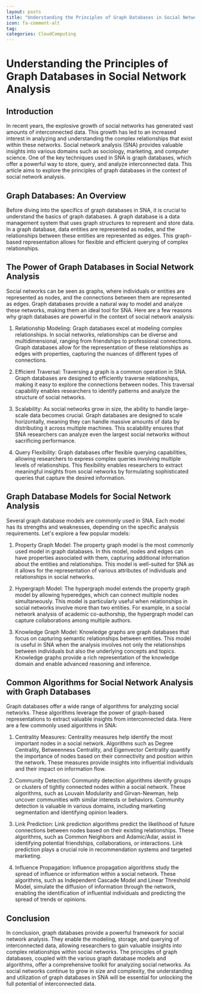 ```yaml
---
layout: posts
title: "Understanding the Principles of Graph Databases in Social Network Analysis"
icon: fa-comment-alt
tag:
categories: CloudComputing
---
```



# Understanding the Principles of Graph Databases in Social Network Analysis

## Introduction

In recent years, the explosive growth of social networks has generated vast amounts of interconnected data. This growth has led to an increased interest in analyzing and understanding the complex relationships that exist within these networks. Social network analysis (SNA) provides valuable insights into various domains such as sociology, marketing, and computer science. One of the key techniques used in SNA is graph databases, which offer a powerful way to store, query, and analyze interconnected data. This article aims to explore the principles of graph databases in the context of social network analysis.

## Graph Databases: An Overview

Before diving into the specifics of graph databases in SNA, it is crucial to understand the basics of graph databases. A graph database is a data management system that uses graph structures to represent and store data. In a graph database, data entities are represented as nodes, and the relationships between these entities are represented as edges. This graph-based representation allows for flexible and efficient querying of complex relationships.

## The Power of Graph Databases in Social Network Analysis

Social networks can be seen as graphs, where individuals or entities are represented as nodes, and the connections between them are represented as edges. Graph databases provide a natural way to model and analyze these networks, making them an ideal tool for SNA. Here are a few reasons why graph databases are powerful in the context of social network analysis:

1. Relationship Modeling: Graph databases excel at modeling complex relationships. In social networks, relationships can be diverse and multidimensional, ranging from friendships to professional connections. Graph databases allow for the representation of these relationships as edges with properties, capturing the nuances of different types of connections.

2. Efficient Traversal: Traversing a graph is a common operation in SNA. Graph databases are designed to efficiently traverse relationships, making it easy to explore the connections between nodes. This traversal capability enables researchers to identify patterns and analyze the structure of social networks.

3. Scalability: As social networks grow in size, the ability to handle large-scale data becomes crucial. Graph databases are designed to scale horizontally, meaning they can handle massive amounts of data by distributing it across multiple machines. This scalability ensures that SNA researchers can analyze even the largest social networks without sacrificing performance.

4. Query Flexibility: Graph databases offer flexible querying capabilities, allowing researchers to express complex queries involving multiple levels of relationships. This flexibility enables researchers to extract meaningful insights from social networks by formulating sophisticated queries that capture the desired information.

## Graph Database Models for Social Network Analysis

Several graph database models are commonly used in SNA. Each model has its strengths and weaknesses, depending on the specific analysis requirements. Let's explore a few popular models:

1. Property Graph Model: The property graph model is the most commonly used model in graph databases. In this model, nodes and edges can have properties associated with them, capturing additional information about the entities and relationships. This model is well-suited for SNA as it allows for the representation of various attributes of individuals and relationships in social networks.

2. Hypergraph Model: The hypergraph model extends the property graph model by allowing hyperedges, which can connect multiple nodes simultaneously. This model is particularly useful when relationships in social networks involve more than two entities. For example, in a social network analysis of academic co-authorship, the hypergraph model can capture collaborations among multiple authors.

3. Knowledge Graph Model: Knowledge graphs are graph databases that focus on capturing semantic relationships between entities. This model is useful in SNA when the analysis involves not only the relationships between individuals but also the underlying concepts and topics. Knowledge graphs provide a rich representation of the knowledge domain and enable advanced reasoning and inference.

## Common Algorithms for Social Network Analysis with Graph Databases

Graph databases offer a wide range of algorithms for analyzing social networks. These algorithms leverage the power of graph-based representations to extract valuable insights from interconnected data. Here are a few commonly used algorithms in SNA:

1. Centrality Measures: Centrality measures help identify the most important nodes in a social network. Algorithms such as Degree Centrality, Betweenness Centrality, and Eigenvector Centrality quantify the importance of nodes based on their connectivity and position within the network. These measures provide insights into influential individuals and their impact on information flow.

2. Community Detection: Community detection algorithms identify groups or clusters of tightly connected nodes within a social network. These algorithms, such as Louvain Modularity and Girvan-Newman, help uncover communities with similar interests or behaviors. Community detection is valuable in various domains, including marketing segmentation and identifying opinion leaders.

3. Link Prediction: Link prediction algorithms predict the likelihood of future connections between nodes based on their existing relationships. These algorithms, such as Common Neighbors and Adamic/Adar, assist in identifying potential friendships, collaborations, or interactions. Link prediction plays a crucial role in recommendation systems and targeted marketing.

4. Influence Propagation: Influence propagation algorithms study the spread of influence or information within a social network. These algorithms, such as Independent Cascade Model and Linear Threshold Model, simulate the diffusion of information through the network, enabling the identification of influential individuals and predicting the spread of trends or opinions.

## Conclusion

In conclusion, graph databases provide a powerful framework for social network analysis. They enable the modeling, storage, and querying of interconnected data, allowing researchers to gain valuable insights into complex relationships within social networks. The principles of graph databases, coupled with the various graph database models and algorithms, offer a comprehensive toolkit for analyzing social networks. As social networks continue to grow in size and complexity, the understanding and utilization of graph databases in SNA will be essential for unlocking the full potential of interconnected data.